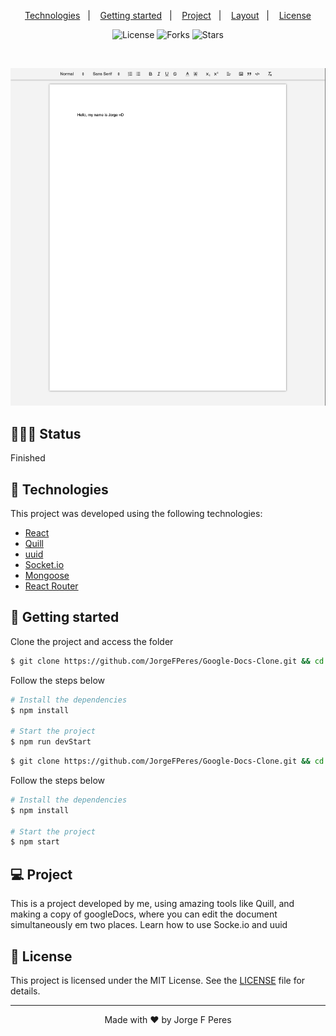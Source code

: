 
<p align="center">
  <a href="#-technologies">Technologies</a>&nbsp;&nbsp;&nbsp;|&nbsp;&nbsp;&nbsp;
  <a href="#-layout">Getting started</a>&nbsp;&nbsp;&nbsp;|&nbsp;&nbsp;&nbsp;
  <a href="#-project">Project</a>&nbsp;&nbsp;&nbsp;|&nbsp;&nbsp;&nbsp;
  <a href="#-layout">Layout</a>&nbsp;&nbsp;&nbsp;|&nbsp;&nbsp;&nbsp;
  <a href="#-license">License</a>
</p>

<p align="center">
  <img  src="https://img.shields.io/static/v1?label=license&message=MIT&color=5965E0&labelColor=121214" alt="License">
  
  <img src="https://img.shields.io/github/forks/JorgeFPeres/Google-Docs-Clone?label=forks&message=MIT&color=5965E0&labelColor=121214" alt="Forks">

  <img src="https://img.shields.io/github/stars/JorgeFPeres/Google-Docs-Clone?label=stars&message=MIT&color=5965E0&labelColor=121214" alt="Stars">
</p>

<br>

<p align="center">
  <img alt="GoogleDocs Clone" src="example.png">
</p>

## 👨🏻‍💻 Status

Finished

## 🧪 Technologies

This project was developed using the following technologies:

- [React](https://reactjs.org)
- [Quill](https://quilljs.com/docs/quickstart)
- [uuid](https://www.npmjs.com/package/uuid)
- [Socket.io](https://socket.io/)
- [Mongoose](https://mongoosejs.com/docs/connections.html)
- [React Router](https://reactrouter.com/)

## 🚀 Getting started

Clone the project and access the folder

```bash
$ git clone https://github.com/JorgeFPeres/Google-Docs-Clone.git && cd Google-Docs-Clone/server
```

Follow the steps below

```bash
# Install the dependencies
$ npm install

# Start the project
$ npm run devStart
```

```bash
$ git clone https://github.com/JorgeFPeres/Google-Docs-Clone.git && cd Google-Docs-Clone/client
```

Follow the steps below

```bash
# Install the dependencies
$ npm install

# Start the project
$ npm start
```

## 💻 Project

This is a project developed by me, using amazing tools like Quill, and making a copy of googleDocs, where you can edit the document simultaneously em two places.
Learn how to use Socke.io and uuid

## 📝 License

This project is licensed under the MIT License. See the [LICENSE](LICENSE.md) file for details.

---

<p align="center">Made with ❤️ by Jorge F Peres</p>

